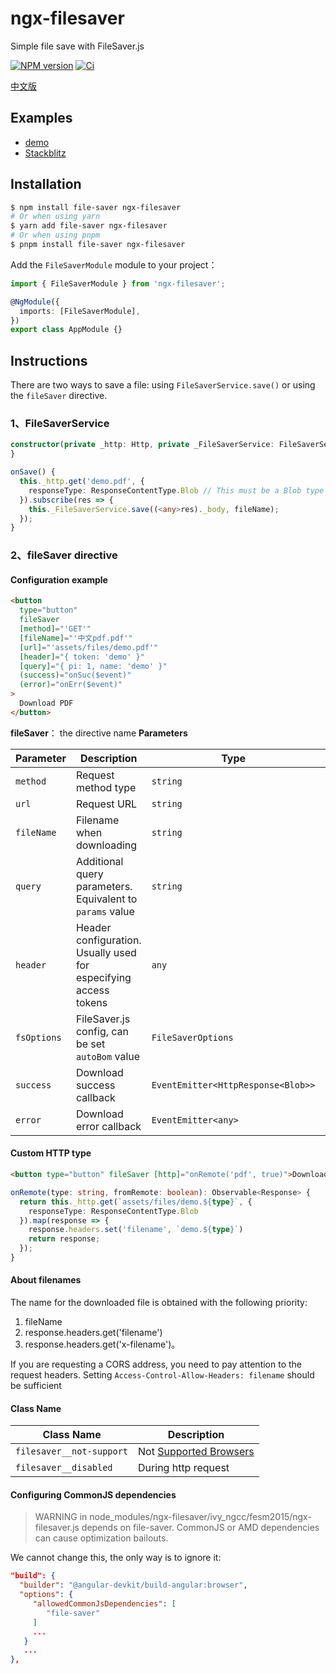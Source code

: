 # ngx-filesaver

Simple file save with FileSaver.js

[![NPM version](https://img.shields.io/npm/v/ngx-filesaver.svg)](https://www.npmjs.com/package/ngx-filesaver)
[![Ci](https://github.com/cipchk/ngx-filesaver/workflows/Ci/badge.svg)](https://github.com/cipchk/ngx-filesaver/actions?query=workflow%3ACi)

[中文版](README.zh-CN.md)

## Examples

- [demo](https://cipchk.github.io/ngx-filesaver/)
- [Stackblitz](https://stackblitz.com/edit/ngx-filesaver)

## Installation

```sh
$ npm install file-saver ngx-filesaver
# Or when using yarn
$ yarn add file-saver ngx-filesaver
# Or when using pnpm
$ pnpm install file-saver ngx-filesaver
```

Add the `FileSaverModule` module to your project：

```ts
import { FileSaverModule } from 'ngx-filesaver';

@NgModule({
  imports: [FileSaverModule],
})
export class AppModule {}
```

## Instructions

There are two ways to save a file: using `FileSaverService.save()` or using the `fileSaver` directive.

### 1、FileSaverService

```typescript
constructor(private _http: Http, private _FileSaverService: FileSaverService) {
}

onSave() {
  this._http.get('demo.pdf', {
    responseType: ResponseContentType.Blob // This must be a Blob type
  }).subscribe(res => {
    this._FileSaverService.save((<any>res)._body, fileName);
  });
}
```

### 2、fileSaver directive

#### Configuration example

```html
<button
  type="button"
  fileSaver
  [method]="'GET'"
  [fileName]="'中文pdf.pdf'"
  [url]="'assets/files/demo.pdf'"
  [header]="{ token: 'demo' }"
  [query]="{ pi: 1, name: 'demo' }"
  (success)="onSuc($event)"
  (error)="onErr($event)"
>
  Download PDF
</button>
```

**fileSaver**： the directive name
**Parameters**

| Parameter   | Description                                                      | Type                               | Default |
| ----------- | ---------------------------------------------------------------- | ---------------------------------- | ------- |
| `method`    | Request method type                                              | `string`                           | `GET`   |
| `url`       | Request URL                                                      | `string`                           | -       |
| `fileName`  | Filename when downloading                                        | `string`                           | -       |
| `query`     | Additional query parameters. Equivalent to `params` value        | `string`                           | -       |
| `header`    | Header configuration. Usually used for especifying access tokens | `any`                              | -       |
| `fsOptions` | FileSaver.js config, can be set `autoBom` value                  | `FileSaverOptions`                 | -       |
| `success`   | Download success callback                                        | `EventEmitter<HttpResponse<Blob>>` | -       |
| `error`     | Download error callback                                          | `EventEmitter<any>`                | -       |

#### Custom HTTP type

```html
<button type="button" fileSaver [http]="onRemote('pdf', true)">Download PDF</button>
```

```ts
onRemote(type: string, fromRemote: boolean): Observable<Response> {
  return this._http.get(`assets/files/demo.${type}`, {
    responseType: ResponseContentType.Blob
  }).map(response => {
    response.headers.set('filename', `demo.${type}`)
    return response;
  });
}
```

#### About filenames

The name for the downloaded file is obtained with the following priority:

1. fileName
2. response.headers.get('filename')
3. response.headers.get('x-filename')。

If you are requesting a CORS address, you need to pay attention to the request headers. Setting `Access-Control-Allow-Headers: filename` should be sufficient

#### Class Name

| Class Name               | Description                                                                           |
| ------------------------ | ------------------------------------------------------------------------------------- |
| `filesaver__not-support` | Not [Supported Browsers](https://github.com/eligrey/FileSaver.js/#supported-browsers) |
| `filesaver__disabled`    | During http request                                                                   |

#### Configuring CommonJS dependencies

> WARNING in node_modules/ngx-filesaver/ivy_ngcc/fesm2015/ngx-filesaver.js depends on file-saver. CommonJS or AMD dependencies can cause optimization bailouts.

We cannot change this, the only way is to ignore it:

```json
"build": {
  "builder": "@angular-devkit/build-angular:browser",
  "options": {
     "allowedCommonJsDependencies": [
        "file-saver"
     ]
     ...
   }
   ...
},
```
